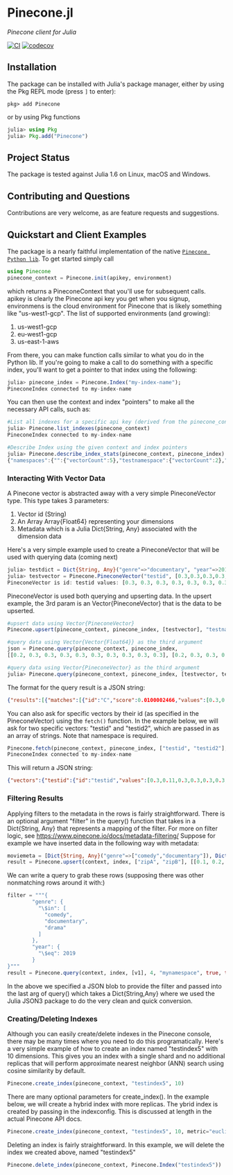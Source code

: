 # Pinecone.jl

*Pinecone client for Julia*

[![CI](https://github.com/tullytim/Pinecone.jl/actions/workflows/CI.yml/badge.svg)](https://github.com/tullytim/Pinecone.jl/actions/workflows/CI.yml)
[![codecov](https://codecov.io/gh/tullytim/Pinecone.jl/branch/main/graph/badge.svg?token=9KN1APH5F5)](https://codecov.io/gh/tullytim/Pinecone.jl)
## Installation

The package can be installed with Julia's package manager,
either by using the Pkg REPL mode (press `]` to enter):
```
pkg> add Pinecone
```
or by using Pkg functions
```julia
julia> using Pkg
julia> Pkg.add("Pinecone")
```
## Project Status
The package is tested against Julia 1.6 on Linux, macOS and Windows.

## Contributing and Questions

Contributions are very welcome, as are feature requests and suggestions.

## Quickstart and Client Examples

The package is a nearly faithful implementation of the native [`Pinecone Python lib`](https://www.pinecone.io/docs/quickstart/).  To get started
simply call 
```julia
using Pinecone
pinecone_context = Pinecone.init(apikey, environment) 
```
which returns a PineconeContext that you'll use for subsequent calls.  apikey is clearly the Pinecone api key you get when you signup, environmens is
the cloud environment for Pinecone that is likely something like "us-west1-gcp". The list of supported environments (and growing):
1. us-west1-gcp
2. eu-west1-gcp
3. us-east-1-aws

From there, you can make function calls similar to what you do in the Python lib.  If you're going to make a call to do something with a specific
index, you'll want to get a pointer to that index using the following:
```julia
julia> pinecone_index = Pinecone.Index("my-index-name");
PineconeIndex connected to my-index-name
```
You can then use the context and index "pointers" to make all the necessary API calls, such as:
```julia
#List all indexes for a specific api key (derived from the pinecone_context) object
julia> Pinecone.list_indexes(pinecone_context)
PineconeIndex connected to my-index-name

#Describe Index using the given context and index pointers
julia> Pinecone.describe_index_stats(pinecone_context, pinecone_index)
{"namespaces":{"":{"vectorCount":5},"testnamespace":{"vectorCount":2},"test_namespace":{"vectorCount":1}},"dimension":10}
```
### Interacting With Vector Data
A Pinecone vector is abstracted away with a very simple PineconeVector type.  This type takes 3 parameters:
1. Vector id (String)
2. An Array Array{Float64} representing your dimensions
3. Metadata which is a Julia Dict{String, Any} associated with the dimension data

Here's a very simple example used to create a PineconeVector that will be used with querying data (coming next)
```julia
julia> testdict = Dict{String, Any}("genre"=>"documentary", "year"=>2019);
julia> testvector = Pinecone.PineconeVector("testid", [0.3,0.3,0.3,0.3,0.3,0.3,0.3,0.3,0.4,0.3], testdict)
PineconeVector is id: testid values: [0.3, 0.3, 0.3, 0.3, 0.3, 0.3, 0.3, 0.3, 0.4, 0.3]meta: Dict{String, Any}("genre" => "documentary", "year" => 2019)
```

PineconeVector is used both querying and upserting data.  In the upsert example, the 3rd param is an Vector{PineconeVector} that is the data to be upserted.
```julia
#upsert data using Vector{PineconeVector}
Pinecone.upsert(pinecone_context, pinecone_index, [testvector], "testnamespace")

#query data using Vector{Vector{Float64}} as the third argument
json = Pinecone.query(pinecone_context, pinecone_index,  
[[0.2, 0.3, 0.3, 0.3, 0.3, 0.3, 0.3, 0.3, 0.3, 0.3], [0.2, 0.3, 0.3, 0.3, 0.3, 0.3, 0.3, 0.3, 0.3, 0.3]], 4)

#query data using Vector{PineconeVector} as the third argument
julia> Pinecone.query(pinecone_context, pinecone_index, [testvector, testvector2], 4)
```
The format for the query result is a JSON string:
```json
{"results":[{"matches":[{"id":"C","score":0.0100002466,"values":[0.3,0.3,0.3,0.3,0.3,0.3,0.3,0.3,0.3,0.3]},{"id":"testid","score":0.0561002381,"values":[0.3,0.11,0.3,0.3,0.3,0.3,0.3,0.3,0.4,0.3]},{"id":"B","score":0.09000016,"values":[0.2,0.2,0.2,0.2,0.2,0.2,0.2,0.2,0.2,0.2]},{"id":"E","score":0.130000129,"values":[0.4,0.4,0.4,0.4,0.4,0.4,0.4,0.4,0.4,0.4]}],"namespace":""},{"matches":[{"id":"C","score":0.0100002466,"values":[0.3,0.3,0.3,0.3,0.3,0.3,0.3,0.3,0.3,0.3]},{"id":"testid","score":0.0561002381,"values":[0.3,0.11,0.3,0.3,0.3,0.3,0.3,0.3,0.4,0.3]},{"id":"B","score":0.09000016,"values":[0.2,0.2,0.2,0.2,0.2,0.2,0.2,0.2,0.2,0.2]},{"id":"E","score":0.130000129,"values":[0.4,0.4,0.4,0.4,0.4,0.4,0.4,0.4,0.4,0.4]}],"namespace":""}]}
```

You can also ask for specific vectors by their id (as specified in the PineconeVector) using the ``fetch()`` function.
In the example below, we will ask for two specific vectors: "testid" and "testid2", which are passed in as an array of strings.
Note that namespace is required.

```julia
Pinecone.fetch(pinecone_context, pinecone_index, ["testid", "testid2"], "testnamespace")
PineconeIndex connected to my-index-name
```

This will return a JSON string:
```json
{"vectors":{"testid":{"id":"testid","values":[0.3,0.11,0.3,0.3,0.3,0.3,0.3,0.3,0.4,0.3],"metadata":{"genre":"documentary","year":2019}},"testid2":{"id":"testid2","values":[0.3,0.11,0.3,0.3,0.3,0.3,0.3,0.3,0.4,0.3],"metadata":{"genre":"documentary","year":2019}}},"namespace":"testnamespace"}
```

### Filtering Results
Applying filters to the metadata in the rows is fairly straightforward.  There is an optional argument "filter" in the query() function that takes in a Dict{String, Any} that represents a mapping of the filter.  For more on filter logic, see <https://www.pinecone.io/docs/metadata-filtering/>
Suppose for example we have inserted data in the following way with metadata:
```julia
moviemeta = [Dict{String, Any}("genre"=>["comedy","documentary"]), Dict{String, Any}("genre"=>["comedy","documentary"])]
result = Pinecone.upsert(context, index, ["zipA", "zipB"], [[0.1, 0.2, 0.3, 0.4, 0.3, 0.3, 0.3, 0.3, 0.3, 0.3], [0.9, 0.8, 0.7, 0.6, 0.3, 0.3, 0.3, 0.3, 0.3, 0.3]], moviemeta, "mynamespace")
```
We can write a query to grab these rows (supposing there was other nonmatching rows around it with:)
```julia
filter = """{
        "genre": {
          "\$in": [
            "comedy",
            "documentary",
            "drama"
          ]
        },
        "year": {
          "\$eq": 2019
        }
}"""
result = Pinecone.query(context, index, [v1], 4, "mynamespace", true, true, JSON3.read(filter, Dict{String, Any}))
```
In the above we specified a JSON blob to provide the filter and passed into the last arg of query() which takes a Dict{String,Any} where we used the Julia JSON3 package to do the very clean and quick conversion.  

### Creating/Deleting Indexes
Although you can easily create/delete indexes in the Pinecone console, there may be many times where you need to do this programatically.
Here's a very simple example of how to create an index named "testindex5" with 10 dimensions.  This gives you an index with a single shard  and no additional replicas that will perform approximate nearest neighbor (ANN) search using cosine similarity by default.
```julia
Pinecone.create_index(pinecone_context, "testindex5", 10)
```
There are many optional parameters for create_index().  In the example below, we will create a hybrid index with more replicas.  The ybrid index is created by passing in the indexconfig.  This is discussed at length in the actual Pinecone API docs.
```julia
Pinecone.create_index(pinecone_context, "testindex5", 10, metric="euclidean", indextype="approximated",replicas=2, shards=1, indexconfig=Dict{String,Any}("k_bits"=>512, "hybrid"=>true))
```

Deleting an index is fairly straightforward.  In this example, we will delete the index we created above, named "testindex5"
```julia
Pinecone.delete_index(pinecone_context, Pinecone.Index("testindex5"))
```

